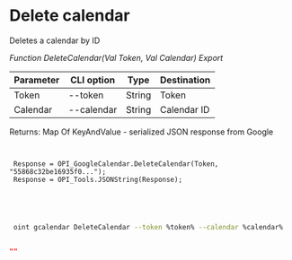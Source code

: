﻿---
sidebar_position: 5
---

# Delete calendar
 Deletes a calendar by ID


*Function DeleteCalendar(Val Token, Val Calendar) Export*

 | Parameter | CLI option | Type | Destination |
 |-|-|-|-|
 | Token | --token | String | Token |
 | Calendar | --calendar | String | Calendar ID |

 
 Returns: Map Of KeyAndValue - serialized JSON response from Google

```bsl title="Code example"
	
 
 Response = OPI_GoogleCalendar.DeleteCalendar(Token, "55868c32be16935f0...");
 Response = OPI_Tools.JSONString(Response); 
 
 
	
```

```sh title="CLI command example"
 
 oint gcalendar DeleteCalendar --token %token% --calendar %calendar%


```


```json title="Result"

""

```
